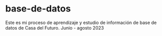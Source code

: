 # base-de-datos
Este es mi proceso de aprendizaje y estudio de información de base de datos de Casa del Futuro.  Junio - agosto 2023
